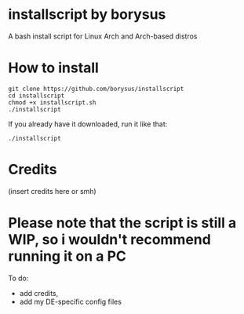 # installscript by borysus
A bash install script for Linux Arch and Arch-based distros 

# How to install
```
git clone https://github.com/borysus/installscript
cd installscript
chmod +x installscript.sh
./installscript
```
If you already have it downloaded, run it like that:
```
./installscript
```

# Credits
(insert credits here or smh)

# Please note that the script is still a WIP, so i wouldn't recommend running it on a PC

To do:
- add credits,
- add my DE-specific config files